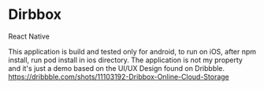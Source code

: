 # Dirbbox

React Native

This application is build and tested only for android, to run on iOS, after npm install, run pod install in ios directory. The application is not my property and it's just a demo
based on the UI/UX Design found on Dribbble. https://dribbble.com/shots/11103192-Dribbox-Online-Cloud-Storage

